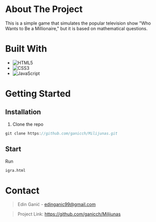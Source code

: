 # About The Project
This is a simple game that simulates the popular television show "Who Wants to Be a Millionaire," but it is based on mathematical questions.
# Built With

* ![HTML5](https://img.shields.io/badge/html5-%23E34F26.svg?style=for-the-badge&logo=html5&logoColor=white)
* ![CSS3](https://img.shields.io/badge/css3-%231572B6.svg?style=for-the-badge&logo=css3&logoColor=white)
* ![JavaScript](https://img.shields.io/badge/javascript-%23323330.svg?style=for-the-badge&logo=javascript&logoColor=%23F7DF1E)


# Getting Started
## Installation
1. Clone the repo
```node.js
git clone https://github.com/ganicch/Milijunas.git
```
## Start
Run 
```html
igra.html
```

# Contact
> Edin Ganić - edinganic99@gmail.com

> Project Link: https://github.com/ganicch/Milijunas
